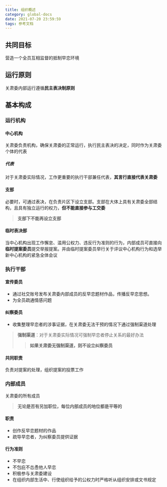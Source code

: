 ```yaml
---
title: 组织概述
category: global-docs
date: 2021-07-20 23:59:59
tags: 参考文档
---
```

## 共同目标
营造一个全员互相监督的抵制早恋环境
<!-- more -->

## 运行原则
关肃委内部运行遵循**民主表决制原则**

## 基本构成
### 运行机构
#### 中心机构
关肃委负责机构，确保关肃委的正常运行，执行民主表决的决定，同时作为关肃委个体的代表

##### 代表
对于关肃委实际情况，工作更重要的执行干部兼任代表，**其言行直接代表关肃委**

#### 支部
必要时，可通过表决，在负责片区下设立支部。支部在大体上具有关肃委全部结构，且具有独立运行的权力，**但不能直接参与工交委**
> **支部下不能再设立支部**

#### 临时表决部
当中心机构出现工作懈怠、滥用公权力、违反行为准则的行为，内部成员可直接向**临时提案委员**提交举报提案。并由临时提案委员举行关于评议中心机构行为和选举新中心机构的紧急全体会议

### 执行干部
#### 宣传委员
- 通过社交账号发布关肃委内部成员的反早恋题材作品，传播反早恋思想。
- 为全员疏通情感问题

#### 纠察委员
- 收集整理早恋者的涉事证据，在关肃委无法干预的情况下通过强制渠道处理

> **强制渠道**：对于关肃委实际情况可强制早恋者停止关系的最好办法
>> **如果关肃委无强制渠道，则不设立纠察委员**

#### 共同职责
负责对提案的处理，组织提案的投票工作

### 内部成员
关肃委的所有成员
> **无论是否有另加职位，每位内部成员的地位都是平等的**

#### 职责
- 创作反早恋题材的作品
- 疏导早恋者，为纠察委员提供证据

#### 行为准则
- 不早恋
- 不包庇不怂恿他人早恋
- 积极参与关肃委建设
- 在组织内部生活中、行使组织给予的公权力时严格听从组织安排或文书规定


